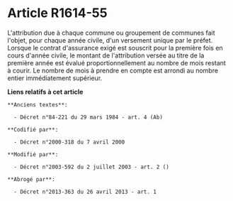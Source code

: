 # Article R1614-55

L'attribution due à chaque commune ou groupement de communes fait l'objet, pour chaque année civile, d'un versement unique
par le préfet. Lorsque le contrat d'assurance exigé est souscrit pour la première fois en cours d'année civile, le montant de
l'attribution versée au titre de la première année est évalué proportionnellement au nombre de mois restant à courir. Le
nombre de mois à prendre en compte est arrondi au nombre entier immédiatement supérieur.

**Liens relatifs à cet article**

	**Anciens textes**:

	  - Décret n°84-221 du 29 mars 1984 - art. 4 (Ab)

	**Codifié par**:

	  - Décret n°2000-318 du 7 avril 2000

	**Modifié par**:

	  - Décret n°2003-592 du 2 juillet 2003 - art. 2 ()

	**Abrogé par**:

	  - Décret n°2013-363 du 26 avril 2013 - art. 1
